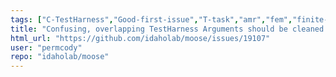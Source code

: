 ```yaml
---
tags: ["C-TestHarness","Good-first-issue","T-task","amr","fem","finite-elements","multiphysics","object-oriented","parallel","simulation"]
title: "Confusing, overlapping TestHarness Arguments should be cleaned up"
html_url: "https://github.com/idaholab/moose/issues/19107"
user: "permcody"
repo: "idaholab/moose"
---
```


